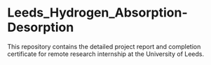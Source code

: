 # Leeds_Hydrogen_Absorption-Desorption
This repository contains the detailed project report and completion certificate for remote research internship at the University of Leeds.
